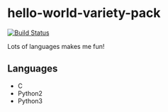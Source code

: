 # hello-world-variety-pack

[![Build Status](https://travis-ci.org/HibikineKage/hello-world-variety-pack.svg?branch=master)](https://travis-ci.org/HibikineKage/hello-world-variety-pack)

Lots of languages makes me fun!

## Languages

* C
* Python2
* Python3

